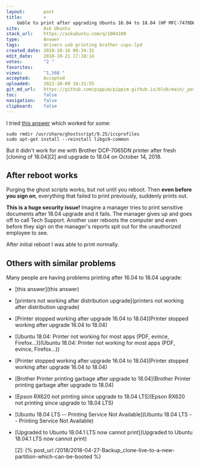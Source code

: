 ```yaml
---
layout:       post
title:        >
    Uable to print after upgrading Ubuntu 16.04 to 18.04 (HP MFC-7470DW)
site:         Ask Ubuntu
stack_url:    https://askubuntu.com/q/1084100
type:         Answer
tags:         drivers usb printing brother cups-lpd
created_date: 2018-10-16 00:34:32
edit_date:    2018-10-21 17:18:14
votes:        "2 "
favorites:    
views:        "1,568 "
accepted:     Accepted
uploaded:     2022-10-09 18:31:55
git_md_url:   https://github.com/pippim/pippim.github.io/blob/main/_posts/2018/2018-10-16-Uable-to-print-after-upgrading-Ubuntu-16.04-to-18.04-_HP-MFC-7470DW_.md
toc:          false
navigation:   false
clipboard:    false
---
```


I tried [this answer][1] which worked for some:

``` 
sudo rmdir /usr/share/ghostscript/9.25/iccprofiles
sudo apt-get install --reinstall libgs9-common 
```

But it didn't work for me with Brother DCP-7065DN printer after fresh [cloning of 16.04][2] and upgrade to 18.04 on October 14, 2018.

## After reboot works

Purging the ghost scripts works, but not until you reboot. Then **even before you sign on**, everything that failed to print previously, suddenly prints out.

**This is a huge security issue!** Imagine a manager tries to print sensitive documents after 18.04 upgrade and it fails. The manager gives up and goes off to call Tech Support. Another user reboots the computer and even before they sign on the manager's reports spit out for the unauthorized employee to see.

After initial reboot I was able to print normally.

## Others with similar problems

Many people are having problems printing after 16.04 to 18.04 upgrade:

- [this answer](this answer)
- [printers not working after distribution upgrade](printers not working after distribution upgrade)
- [Printer stopped working after upgrade 16.04 to 18.04](Printer stopped working after upgrade 16.04 to 18.04)
- [Ubuntu 18.04: Printer not working for most apps (PDF, evince, Firefox...)](Ubuntu 18.04: Printer not working for most apps (PDF, evince, Firefox...))
- [Printer stopped working after upgrade 16.04 to 18.04](Printer stopped working after upgrade 16.04 to 18.04)
- [Brother Printer printing garbage after upgrade to 18.04](Brother Printer printing garbage after upgrade to 18.04)
- [Epson RX620 not printing since upgrade to 18.04 LTS](Epson RX620 not printing since upgrade to 18.04 LTS)
- [Ubuntu 18.04 LTS -- Printing Service Not Available](Ubuntu 18.04 LTS -- Printing Service Not Available)
- [Upgraded to Ubuntu 18.04.1 LTS now cannot print](Upgraded to Ubuntu 18.04.1 LTS now cannot print)


  [1]: https://askubuntu.com/questions/1080720/printer-filter-failed/1080926#1080926
  [2]: {% post_url /2018/2018-04-27-Backup_clone-live-to-a-new-partition-which-can-be-booted %}
